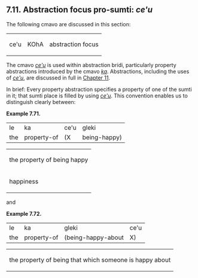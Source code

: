 <a id="section-cehu"></a>7.11. <a id="c7s11"></a>Abstraction focus pro-sumti: _ce'u_
------------------------------------------------------------------------------------

The following cmavo are discussed in this section:

<table class="cmavo-list"><colgroup></colgroup><tbody><tr class="cmavo-entry"><td class="cmavo"><p class="cmavo">ce'u</p></td><td class="selmaho"><p class="selmaho">KOhA</p></td><td class="description"><p class="description">abstraction focus</p></td></tr></tbody></table>

The cmavo _<a id="id-1.8.13.4.1.1" class="indexterm"></a>[_ce'u_](../go01#valsi-cehu)_ is used within abstraction bridi, particularly property abstractions introduced by the cmavo _<a id="id-1.8.13.4.2.1" class="indexterm"></a>[_ka_](../go01#valsi-ka)_. Abstractions, including the uses of _<a id="id-1.8.13.4.3.1" class="indexterm"></a>[_ce'u_](../go01#valsi-cehu)_, are discussed in full in [Chapter 11](../chapter-abstractions).

<a id="id-1.8.13.5.1" class="indexterm"></a><a id="id-1.8.13.5.2" class="indexterm"></a>In brief: Every property abstraction specifies a property of one of the sumti in it; that sumti place is filled by using _<a id="id-1.8.13.5.3.1" class="indexterm"></a>[_ce'u_](../go01#valsi-cehu)_. This convention enables us to distinguish clearly between:

<div class="interlinear-gloss-example example">
<a id="example-random-id-ELxF"></a>

**Example 7.71. <a id="id-1.8.13.6.1.1" class="indexterm"></a><a id="c7e11d1"></a>** 

<table class="interlinear-gloss"><colgroup></colgroup><tbody><tr class="jbo"><td>le</td><td>ka</td><td>ce'u</td><td>gleki</td></tr><tr class="gloss"><td>the</td><td>property-of</td><td>(X</td><td>being-happy)</td></tr></tbody></table>

<table class="interlinear-gloss"><tbody><tr class="para"><td colspan="12321"><p class="natlang">the property of being happy</p></td></tr><tr class="para"><td colspan="12321"><p class="natlang">happiness</p></td></tr></tbody></table>

</div>  

and

<div class="interlinear-gloss-example example">
<a id="example-random-id-VSw3"></a>

**Example 7.72. <a id="c7e11d2"></a>** 

<table class="interlinear-gloss"><colgroup></colgroup><tbody><tr class="jbo"><td>le</td><td>ka</td><td>gleki</td><td>ce'u</td></tr><tr class="gloss"><td>the</td><td>property-of</td><td>(being-happy-about</td><td>X)</td></tr></tbody></table>

<table class="interlinear-gloss"><tbody><tr class="para"><td colspan="12321"><p class="natlang">the property of being that which someone is happy about</p></td></tr></tbody></table>

</div>